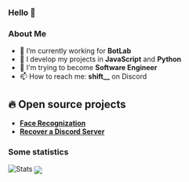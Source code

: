 ### Hello 👋

### About Me
- 🔭 I’m currently working for **BotLab**
- 🌱 I develop my projects in **JavaScript** and **Python**
- 🎯 I'm trying to become **Software Engineer**
- 📫 How to reach me: **shift__** on Discord

## 🔥 Open source projects

- **[Face Recognization](https://github.com/AtsukaDev/ReconnaissanceFaciale)**
- **[Recover a Discord Server](https://github.com/AtsukaDev/getPermsWithBot)**

### Some statistics
<img alt="Stats" src="https://github-readme-stats-sigma-five.vercel.app/api/?username=atsukadev&theme=tokyonight&layout=compact" />
<img align="center" src="https://github-readme-stats-sigma-five.vercel.app/api/top-langs/?username=atsukadev&theme=tokyonight&layout=compact"/>
